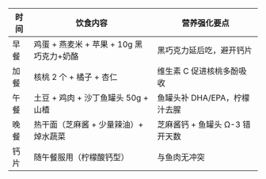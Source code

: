 | 时间 | 饮食内容                                 | 营养强化要点                   |
| ---- | ---------------------------------------- | ------------------------------ |
| 早餐 | 鸡蛋 + 燕麦米 + 苹果 + 10g 黑巧克力+奶酪 | 黑巧克力延后吃，避开钙片       |
| 加餐 | 核桃 2 个 + 橘子 + 杏仁                  | 维生素 C 促进核桃多酚吸收      |
| 午餐 | 土豆 + 鸡肉 + 沙丁鱼罐头 50g + 山楂      | 鱼罐头补 DHA/EPA，柠檬汁去腥   |
| 晚餐 | 热干面（芝麻酱 + 少量辣油）+ 焯水蔬菜    | 芝麻酱钙 + 鱼罐头 Ω-3 错开天数 |
| 钙片 | 随午餐服用（柠檬酸钙型）                 | 与鱼肉无冲突                   |
